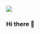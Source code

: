 <img src = "[https://github.com/DeepSyyy/DeepSyyy/blob/main/DeepSyy.png](https://github.com/DeepSyyy/DeepSyyy/blob/main/DeepSyy%20(1).png)">

### Hi there 👋

<!--
**DeepSyyy/DeepSyyy** is a ✨ _special_ ✨ repository because its `README.md` (this file) appears on your GitHub profile.

Here are some ideas to get you started:

- 🔭 I’m currently study at on telkom
- 🌱 I’m currently learning ...
- 👯 I’m looking to collaborate on ...
- 🤔 I’m looking for help with ...
- 💬 Ask me about ...
- 📫 How to reach me: ...
- 😄 Pronouns: ...
- ⚡ Fun fact: ...
-->

